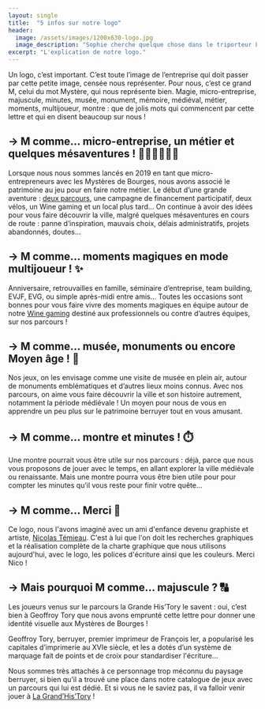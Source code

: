```yaml
---
layout: single
title:  "5 infos sur notre logo"
header:
  image: /assets/images/1200x630-logo.jpg
  image_description: "Sophie cherche quelque chose dans le triporteur LMDB de Clément"
excerpt: "L'explication de notre logo."
---
```


Un logo, c’est important. C’est toute l’image de l’entreprise qui doit passer par cette petite image, censée nous représenter. Pour nous, c’est ce grand M, celui du mot Mystère, qui nous représente bien. Magie, micro-entreprise, majuscule, minutes, musée, monument, mémoire, médiéval, métier, moments, multijoueur, montre : que de jolis mots qui commencent par cette lettre et qui en disent beaucoup sur nous !

## → M comme… micro-entreprise, un métier et quelques mésaventures ! 👩🏻‍💻🧑🏻‍💻

Lorsque nous nous sommes lancés en 2019 en tant que micro-entrepreneurs avec les Mystères de Bourges, nous avons associé le patrimoine au jeu pour en faire notre métier. Le début d’une grande aventure : [deux parcours](https://www.lesmysteresdebourges.fr/parcours), une campagne de financement participatif, deux vélos, un Wine gaming et un local plus tard… On continue à avoir des idées pour vous faire découvrir la ville, malgré quelques mésaventures en cours de route : panne d’inspiration, mauvais choix, délais administratifs, projets abandonnés, doutes…

## → M comme… moments magiques en mode multijoueur ! ✨

Anniversaire, retrouvailles en famille, séminaire d’entreprise, team building, EVJF, EVG, ou simple après-midi entre amis… Toutes les occasions sont bonnes pour vous faire vivre des moments magiques en équipe autour de notre [Wine gaming](https://www.lesmysteresdebourges.fr/wine-gaming) destiné aux professionnels ou contre d’autres équipes, sur nos parcours !

## → M comme… musée, monuments ou encore Moyen âge  ! 🏰

Nos jeux, on les envisage comme une visite de musée en plein air, autour de monuments emblématiques et d’autres lieux moins connus. Avec nos parcours, on aime vous faire découvrir la ville et son histoire autrement, notamment la période médiévale ! Un moyen pour nous de vous en apprendre un peu plus sur le patrimoine berruyer tout en vous amusant.

## → M comme… montre et minutes ! ⏱️

Une montre pourrait vous être utile sur nos parcours : déjà, parce que nous vous proposons de jouer avec le temps, en allant explorer la ville médiévale ou renaissante. Mais une montre pourra vous être bien utile pour pour compter les minutes qu’il vous reste pour finir votre quête…

## → M comme… Merci 🙏

Ce logo, nous l'avons imaginé avec un ami d'enfance devenu graphiste et artiste, [Nicolas Témieau](https://www.nicolastemieau.com). C'est à lui que l'on doit les recherches graphiques et la réalisation complète de la charte graphique que nous utilisons aujourd'hui, avec le logo, les polices d'écriture ainsi que les couleurs. Merci Nico !

## → Mais pourquoi M comme… majuscule ? 🔠

Les joueurs venus sur le parcours la Grande His’Tory le savent : oui, c’est bien à Geoffroy Tory que nous avons emprunté cette lettre pour donner une identité visuelle aux Mystères de Bourges !

Geoffroy Tory, berruyer, premier imprimeur de François Ier, a popularisé les capitales d’imprimerie au XVIe siècle, et les a dotés d’un système de marquage fait de points et de croix pour standardiser l'écriture…

Nous sommes très attachés à ce personnage trop méconnu du paysage berruyer, si bien qu’il a trouvé une place dans notre catalogue de jeux avec un parcours qui lui est dédié. Et si vous ne le saviez pas, il va falloir venir jouer à [La Grand’His’Tory](https://www.lesmysteresdebourges.fr/parcours/la-grande-history) !
